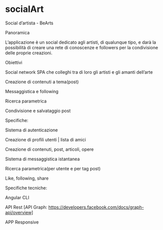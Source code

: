# socialArt
 

Social d’artista - BeArts


Panoramica

L’applicazione è un social dedicato agli artisti, di qualunque tipo, e darà la possibilità di creare una rete di conoscenze e followers per la condivisione delle proprie creazioni.


Obiettivi

Social network SPA che colleghi tra di loro gli artisti e gli amanti dell’arte 

Creazione di contenuti a tema(post)

Messaggistica e following

Ricerca parametrica

Condivisione e salvataggio post


Specifiche:

Sistema di autenticazione

Creazione di profili utenti | lista di amici

Creazione di contenuti, post, articoli, opere 

Sistema di messaggistica istantanea 

Ricerca parametrica(per utente e per tag post)

Like, following, share


Specifiche tecniche:

Angular CLI

API Rest [API Graph: https://developers.facebook.com/docs/graph-api/overview]

APP Responsive





